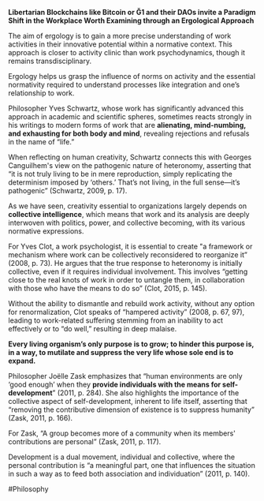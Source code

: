 **Libertarian Blockchains like Bitcoin or Ğ1 and their DAOs invite a Paradigm Shift in the Workplace Worth Examining through an Ergological Approach**

The aim of ergology is to gain a more precise understanding of work activities in their innovative potential within a normative context. This approach is closer to activity clinic than work psychodynamics, though it remains transdisciplinary. 

Ergology helps us grasp the influence of norms on activity and the essential normativity required to understand processes like integration and one’s relationship to work.

Philosopher Yves Schwartz, whose work has significantly advanced this approach in academic and scientific spheres, sometimes reacts strongly in his writings to modern forms of work that are **alienating, mind-numbing, and exhausting for both body and mind**, revealing rejections and refusals in the name of “life.” 

When reflecting on human creativity, Schwartz connects this with Georges Canguilhem's view on the pathogenic nature of heteronomy, asserting that “it is not truly living to be in mere reproduction, simply replicating the determinism imposed by ‘others.’ That’s not living, in the full sense—it’s pathogenic” (Schwartz, 2009, p. 17).

As we have seen, creativity essential to organizations largely depends on **collective intelligence**, which means that work and its analysis are deeply interwoven with politics, power, and collective becoming, with its various normative expressions.

For Yves Clot, a work psychologist, it is essential to create "a framework or mechanism where work can be collectively reconsidered to reorganize it” (2008, p. 73). He argues that the true response to heteronomy is initially collective, even if it requires individual involvement. This involves “getting close to the real knots of work in order to untangle them, in collaboration with those who have the means to do so” (Clot, 2015, p. 145).

Without the ability to dismantle and rebuild work activity, without any option for renormalization, Clot speaks of “hampered activity” (2008, p. 67, 97), leading to work-related suffering stemming from an inability to act effectively or to “do well,” resulting in deep malaise. 

**Every living organism’s only purpose is to grow; to hinder this purpose is, in a way, to mutilate and suppress the very life whose sole end is to expand.**

Philosopher Joëlle Zask emphasizes that “human environments are only ‘good enough’ when they **provide individuals with the means for self-development**” (2011, p. 284). She also highlights the importance of the collective aspect of self-development, inherent to life itself, asserting that “removing the contributive dimension of existence is to suppress humanity” (Zask, 2011, p. 166).

For Zask, “A group becomes more of a community when its members' contributions are personal” (Zask, 2011, p. 117). 

Development is a dual movement, individual and collective, where the personal contribution is “a meaningful part, one that influences the situation in such a way as to feed both association and individuation” (2011, p. 140).


#Philosophy
